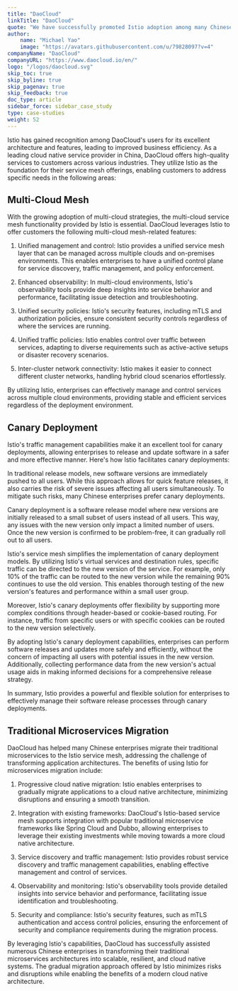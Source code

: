 ```yaml
---
title: "DaoCloud"
linkTitle: "DaoCloud"
quote: "We have successfully promoted Istio adoption among many Chinese enterprises for multi-cloud mesh, canary deployment, and microservice migration"
author:
    name: "Michael Yao"
    image: "https://avatars.githubusercontent.com/u/79828097?v=4"
companyName: "DaoCloud"
companyURL: "https://www.daocloud.io/en/"
logo: "/logos/daocloud.svg"
skip_toc: true
skip_byline: true
skip_pagenav: true
skip_feedback: true
doc_type: article
sidebar_force: sidebar_case_study
type: case-studies
weight: 52
---
```


Istio has gained recognition among DaoCloud's users for its excellent architecture and features,
leading to improved business efficiency. As a leading cloud native service provider in China,
DaoCloud offers high-quality services to customers across various industries. They utilize Istio
as the foundation for their service mesh offerings, enabling customers to address specific needs
in the following areas:

## Multi-Cloud Mesh

With the growing adoption of multi-cloud strategies, the multi-cloud service mesh functionality
provided by Istio is essential. DaoCloud leverages Istio to offer customers the following
multi-cloud mesh-related features:

1. Unified management and control: Istio provides a unified service mesh layer that can be
   managed across multiple clouds and on-premises environments. This enables enterprises to
   have a unified control plane for service discovery, traffic management, and policy enforcement.

1. Enhanced observability: In multi-cloud environments, Istio's observability tools provide deep
   insights into service behavior and performance, facilitating issue detection and troubleshooting.

1. Unified security policies: Istio's security features, including mTLS and authorization policies,
   ensure consistent security controls regardless of where the services are running.

1. Unified traffic policies: Istio enables control over traffic between services,
   adapting to diverse requirements such as active-active setups or disaster recovery scenarios.

1. Inter-cluster network connectivity: Istio makes it easier to connect different
   cluster networks, handling hybrid cloud scenarios effortlessly.

By utilizing Istio, enterprises can effectively manage and control services across multiple cloud
environments, providing stable and efficient services regardless of the deployment environment.

## Canary Deployment

Istio's traffic management capabilities make it an excellent tool for canary deployments,
allowing enterprises to release and update software in a safer and more effective manner.
Here's how Istio facilitates canary deployments:

In traditional release models, new software versions are immediately pushed to all users.
While this approach allows for quick feature releases, it also carries the risk of severe issues
affecting all users simultaneously. To mitigate such risks, many Chinese enterprises prefer canary deployments.

Canary deployment is a software release model where new versions are initially released to
a small subset of users instead of all users. This way, any issues with the new version only
impact a limited number of users. Once the new version is confirmed to be problem-free,
it can gradually roll out to all users.

Istio's service mesh simplifies the implementation of canary deployment models.
By utilizing Istio's virtual services and destination rules, specific traffic can
be directed to the new version of the service. For example, only 10% of the traffic
can be routed to the new version while the remaining 90% continues to use the old version.
This enables thorough testing of the new version's features and performance within a small user group.

Moreover, Istio's canary deployments offer flexibility by supporting more complex conditions
through header-based or cookie-based routing. For instance, traffic from specific users or
with specific cookies can be routed to the new version selectively.

By adopting Istio's canary deployment capabilities, enterprises can perform software releases
and updates more safely and efficiently, without the concern of impacting all users with
potential issues in the new version. Additionally, collecting performance data from the
new version's actual usage aids in making informed decisions for a comprehensive release strategy.

In summary, Istio provides a powerful and flexible solution for enterprises to
effectively manage their software release processes through canary deployments.

## Traditional Microservices Migration

DaoCloud has helped many Chinese enterprises migrate their traditional microservices
to the Istio service mesh, addressing the challenge of transforming application architectures.
The benefits of using Istio for microservices migration include:

1. Progressive cloud native migration: Istio enables enterprises to gradually
   migrate applications to a cloud native architecture, minimizing disruptions
   and ensuring a smooth transition.

1. Integration with existing frameworks: DaoCloud's Istio-based service mesh supports
   integration with popular traditional microservice frameworks like Spring Cloud and Dubbo,
   allowing enterprises to leverage their existing investments while moving towards a
   more cloud native architecture.

1. Service discovery and traffic management: Istio provides robust service discovery
   and traffic management capabilities, enabling effective management and control of services.

1. Observability and monitoring: Istio's observability tools provide detailed insights
   into service behavior and performance, facilitating issue identification and troubleshooting.

1. Security and compliance: Istio's security features, such as mTLS authentication and
   access control policies, ensuring the enforcement of security and compliance requirements
   during the migration process.

By leveraging Istio's capabilities, DaoCloud has successfully assisted numerous Chinese enterprises
in transforming their traditional microservices architectures into scalable, resilient, and cloud native
systems. The gradual migration approach offered by Istio minimizes risks and disruptions while enabling
the benefits of a modern cloud native architecture.
